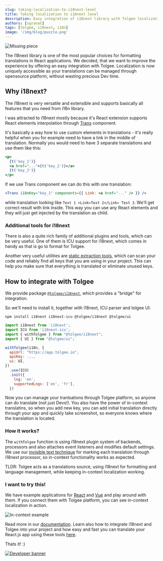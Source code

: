 ```yaml
---
slug: taking-localization-to-i18next-level
title: Taking localization to i18next level
description: Easy integration of i18next library with Tolgee localization tool without wasting time of developers while keeping in-context localization feature working.
authors: [sgranat]
tags: [tolgee, i18next, i18n]
image: '/img/blog/puzzle.png'
---
```


![Missing piece](/img/blog/puzzle.png)

The i18next library is one of the most popular choices for formatting translations in React applications. We decided, that we want to improve the experience by offering an easy integration with Tolgee. Localization is now uniquely accessible as your translations can be managed through opensource platform, without wasting precious Dev time.

<!--truncate-->

## Why i18next?

The i18next is very versatile and extensible and supports basically all features that you need from i18n library.

I was attracted to i18next mostly because it's React extension supports React elements interpolation through [Trans](https://react.i18next.com/latest/trans-component) component.

It's basically a way how to use custom elements in translations - it's really helpful when you for example need to have a link in the middle of translation. Normally you would need to have 3 separate translations and use them like this:

```jsx
<p>
  {t('key_1')}
  <a href="...">{t('key_2')}</a>
  {t('key_3')}
</p>
```

If we use Trans component we can do this with one translation:

```jsx
<Trans i18nKey="key_1" components={{ Link: <a href="..." /> }} />
```

while translation looking like `Text 1 <Link>Text 2</Link> Text 3`.
We'll get correct result with link inside. This way you can use any React elements and they will just get injected by the translation as child.

### Additional tools for i18next

There is also a quite rich family of additional plugins and tools, which can be very useful. One of them is ICU support for i18next, which comes in handy as that is go to format for Tolgee.

Another very useful utilities are [static extraction tools](https://www.i18next.com/how-to/extracting-translations), which can scan your code and reliably find all keys that you are using in your project. This can help you make sure that everything is translated or eliminate unused keys.

## How to integrate with Tolgee

We provide package [`@tolgee/i18next`](https://www.npmjs.com/package/@tolgee/i18next), which provides a "bridge" for integration.

So we'll need to install it, together with i18next, ICU parser and tolgee UI:

```
npm install i18next i18next-icu @tolgee/i18next @tolgee/ui
```

```js
import i18next from 'i18next';
import ICU from 'i18next-icu';
import { withTolgee } from "@tolgee/i18next";
import { UI } from "@tolgee/ui";

withTolgee(i18n, {
  apiUrl: "https://app.tolgee.io",
  apiKey: ...,
  ui: UI,
})
  .use(ICU)
  .init({
    lng: 'en',
    supportedLngs: ['en', 'fr'],
  })
```

Now you can manage your tranlsations through Tolgee platform, so anyone can do translate (not just Devs!). You also have the power of in-context translatins, so when you add new key, you can add initial translation directly through your app and quickly take screenshot, so everyone knows where the translation is located.

### How it works?

The `withTolgee` function is using i18next plugin system of backends, processors and also attaches event listeners and modifies default settings. We use our [invisible text technique](2021-12-17-invisible-characters-for-better-localization.md) for marking each translation through i18next processor, so in-context functionality works as expected.

TLDR: Tolgee acts as a translations source, using i18next for formatting and language management, while keeping in-context localization working.

### I want to try this!

We have example applications for [React](https://github.com/tolgee/react-i18next-example) and [Vue](https://github.com/tolgee/vue-i18next-example) and play around with them. If you connect them with Tolgee platform, you can see in-context localization in action.

![In-context example](/img/blog/i18next/incontext.jpg)

Read more in our [documentation](/js-sdk/integrations/i18next/installation).
Learn also how to integrate i18next and Tolgee into your project and how easy and fast you can translate your React.js app using these tools [here](/blog/super-fast-react-localization-i18n-with-i18next-and-tolgee).

Thats it! :)

[![Developer banner](/img/blog/blog-banners/banner-developer.webp)](https://app.tolgee.io/sign_up)
